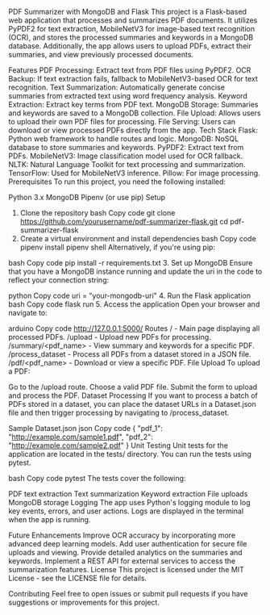 PDF Summarizer with MongoDB and Flask
This project is a Flask-based web application that processes and summarizes PDF documents. It utilizes PyPDF2 for text extraction, MobileNetV3 for image-based text recognition (OCR), and stores the processed summaries and keywords in a MongoDB database. Additionally, the app allows users to upload PDFs, extract their summaries, and view previously processed documents.

Features
PDF Processing: Extract text from PDF files using PyPDF2.
OCR Backup: If text extraction fails, fallback to MobileNetV3-based OCR for text recognition.
Text Summarization: Automatically generate concise summaries from extracted text using word frequency analysis.
Keyword Extraction: Extract key terms from PDF text.
MongoDB Storage: Summaries and keywords are saved to a MongoDB collection.
File Upload: Allows users to upload their own PDF files for processing.
File Serving: Users can download or view processed PDFs directly from the app.
Tech Stack
Flask: Python web framework to handle routes and logic.
MongoDB: NoSQL database to store summaries and keywords.
PyPDF2: Extract text from PDFs.
MobileNetV3: Image classification model used for OCR fallback.
NLTK: Natural Language Toolkit for text processing and summarization.
TensorFlow: Used for MobileNetV3 inference.
Pillow: For image processing.
Prerequisites
To run this project, you need the following installed:

Python 3.x
MongoDB
Pipenv (or use pip)
Setup
1. Clone the repository
bash
Copy code
git clone https://github.com/yourusername/pdf-summarizer-flask.git
cd pdf-summarizer-flask
2. Create a virtual environment and install dependencies
bash
Copy code
pipenv install
pipenv shell
Alternatively, if you're using pip:

bash
Copy code
pip install -r requirements.txt
3. Set up MongoDB
Ensure that you have a MongoDB instance running and update the uri in the code to reflect your connection string:

python
Copy code
uri = "your-mongodb-uri"
4. Run the Flask application
bash
Copy code
flask run
5. Access the application
Open your browser and navigate to:

arduino
Copy code
http://127.0.0.1:5000/
Routes
/ - Main page displaying all processed PDFs.
/upload - Upload new PDFs for processing.
/summary/<pdf_name> - View summary and keywords for a specific PDF.
/process_dataset - Process all PDFs from a dataset stored in a JSON file.
/pdf/<pdf_name> - Download or view a specific PDF.
File Upload
To upload a PDF:

Go to the /upload route.
Choose a valid PDF file.
Submit the form to upload and process the PDF.
Dataset Processing
If you want to process a batch of PDFs stored in a dataset, you can place the dataset URLs in a Dataset.json file and then trigger processing by navigating to /process_dataset.

Sample Dataset.json
json
Copy code
{
  "pdf_1": "http://example.com/sample1.pdf",
  "pdf_2": "http://example.com/sample2.pdf"
}
Unit Testing
Unit tests for the application are located in the tests/ directory. You can run the tests using pytest.

bash
Copy code
pytest
The tests cover the following:

PDF text extraction
Text summarization
Keyword extraction
File uploads
MongoDB storage
Logging
The app uses Python's logging module to log key events, errors, and user actions. Logs are displayed in the terminal when the app is running.

Future Enhancements
Improve OCR accuracy by incorporating more advanced deep learning models.
Add user authentication for secure file uploads and viewing.
Provide detailed analytics on the summaries and keywords.
Implement a REST API for external services to access the summarization features.
License
This project is licensed under the MIT License - see the LICENSE file for details.

Contributing
Feel free to open issues or submit pull requests if you have suggestions or improvements for this project.

